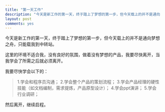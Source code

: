 ```yaml
---
title: "第一天工作"
description: "今天是新工作的第一天，终于踏上了梦想的第一步，但今天载上的并不是通向梦想之舟，只能载我到中转站。"
layout: post
comments: yes
---
```


今天是新工作的第一天，终于踏上了梦想的第一步，但今天载上的并不是通向梦想之舟，只能载我到中转站。

这里的环境不适合我，没有良好的氛围，做着没有梦想的产品，我要尽快离开，当我学会了所需之后就必须离开。

我要尽快学会以下的：

>1.学会和程序员沟通；
2.学会整个产品的策划流程；
3.学会产品经理的硬性技能（如文档编制，需求提炼，产品原型设计）；
4.学会ppt演讲；
5.学会行业调研；

然后离开，继续启程。




